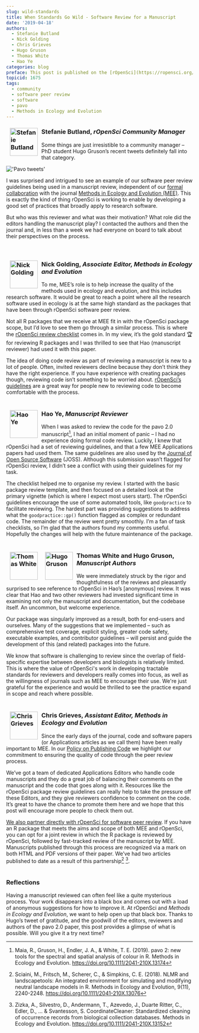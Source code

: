 ```yaml
---
slug: wild-standards
title: When Standards Go Wild - Software Review for a Manuscript
date: '2019-04-18'
authors:
  - Stefanie Butland
  - Nick Golding
  - Chris Grieves
  - Hugo Gruson
  - Thomas White
  - Hao Ye
categories: blog
preface: This post is published on the [rOpenSci](https://ropensci.org/blog/) and [Methods in Ecology and Evolution](https://methodsblog.com/2019/04/18/ropensci-code-review-guidelines/) blogs
topicid: 1675
tags:
  - community
  - software peer review
  - software
  - pavo
  - Methods in Ecology and Evolution
---
```

### <img src="/img/blog-images/2019-04-18-wild-standards/stefanie-butland.jpg" alt="Stefanie Butland" style="margin: 0px 10px; width: 75px;" align="left"> Stefanie Butland, _rOpenSci Community Manager_

Some things are just irresistible to a community manager – PhD student Hugo Gruson’s recent tweets definitely fall into that category.

!['Pavo tweets'](https://i.imgur.com/sRKKrJ0.png)

I was surprised and intrigued to see an example of our software peer review guidelines being used in a manuscript review, independent of our [formal collaboration](https://ropensci.org/blog/2017/11/29/review-collaboration-mee/) with the journal [Methods in Ecology and Evolution (MEE)](https://besjournals.onlinelibrary.wiley.com/journal/2041210x). This is exactly the kind of thing rOpenSci is working to enable by developing a good set of practices that broadly apply to research software.

But who was this reviewer and what was their motivation? What role did the editors handling the manuscript play? I contacted the authors and then the journal and, in less than a week we had everyone on board to talk about their perspectives on the process.  
<br/>
<br/>

### <img src="/img/blog-images/2019-04-18-wild-standards/nick-golding.jpg" alt="Nick Golding" style="margin: 0px 10px; width: 75px;" align="left"> Nick Golding, _Associate Editor, Methods in Ecology and Evolution_

To me, MEE’s role is to help increase the quality of the methods used in ecology and evolution, and this includes research software. It would be great to reach a point where all the research software used in ecology is at the same high standard as the packages that have been through rOpenSci software peer review.

Not all R packages that we receive at MEE fit in with the rOpenSci package scope, but I’d love to see them go through a similar process. This is where the [rOpenSci review checklist](https://devguide.ropensci.org/reviewtemplate.html) comes in. In my view, it’s the gold standard 🏆 for reviewing R packages and I was thrilled to see that Hao (manuscript reviewer) had used it with this paper.

The idea of doing code review as part of reviewing a manuscript is new to a lot of people. Often, invited reviewers decline because they don’t think they have the right experience. If you have experience with creating packages though, reviewing code isn’t something to be worried about. [rOpenSci’s guidelines](https://devguide.ropensci.org/reviewerguide.html) are a great way for people new to reviewing code to become comfortable with the process.
<br/>
<br/>

### <img src="/img/blog-images/2019-04-18-wild-standards/hao-ye.jpg" alt="Hao Ye" style="margin: 0px 10px; width: 75px;" align="left"> Hao Ye, _Manuscript Reviewer_

When I was asked to review the code for the pavo 2.0 manuscript[^1], I had an initial moment of panic – I had no experience doing formal code review. Luckily, I knew that rOpenSci had a set of reviewing guidelines, and that a few MEE Applications papers had used them. The same guidelines are also used by the [Journal of Open Source Software](https://joss.theoj.org/) (JOSS). Although this submission wasn’t flagged for rOpenSci review, I didn’t see a conflict with using their guidelines for my task.

The checklist helped me to organise my review. I started with the basic package review template, and then focused on a detailed look at the primary vignette (which is where I expect most users start). The rOpenSci guidelines encourage the use of some automated tools, like `goodpractice` to facilitate reviewing. The hardest part was providing suggestions to address  what the `goodpractice::gp()` function flagged as complex or redundant code. The remainder of the review went pretty smoothly. I’m a fan of task checklists, so I’m glad that the authors found my comments useful. Hopefully the changes will help with the future maintenance of the package.
<br/>
<br/>

### <img src="/img/blog-images/2019-04-18-wild-standards/thomas-white.jpg" alt="Thomas White" style="margin: 0px 10px; width: 75px;" align="left"> <img src="/img/blog-images/2019-04-18-wild-standards/hugo-gruson.jpg" alt="Hugo Gruson" style="margin: 0px 10px; width: 75px;" align="left"> Thomas White and Hugo Gruson, _Manuscript Authors_

We were immediately struck by the rigor and thoughtfulness of the reviews and pleasantly surprised to see reference to rOpenSci in Hao’s [anonymous] review. It was clear that Hao and two other reviewers had invested significant time in examining not only the manuscript and documentation, but the codebase itself. An uncommon, but welcome experience.

Our package was singularly improved as a result, both for end-users and ourselves. Many of the suggestions that we implemented – such as comprehensive test coverage, explicit styling, greater code safety, executable examples, and contributor guidelines – will persist and guide the development of this (and related) packages into the future.

We know that software is challenging to review since the overlap of field-specific expertise between developers and biologists is relatively limited. This is where the value of rOpenSci's work in developing tractable standards for reviewers and developers really comes into focus, as well as the willingness of journals such as MEE to encourage their use. We're just grateful for the experience and would be thrilled to see the practice expand in scope and reach where possible.
<br/>
<br/>

### <img src="/img/blog-images/2019-04-18-wild-standards/chris-grieves.jpg" alt="Chris Grieves" style="margin: 0px 10px; width: 75px;" align="left"> Chris Grieves, _Assistant Editor, Methods in Ecology and Evolution_

Since the early days of the journal, code and software papers (or Applications articles as we call them) have been really important to MEE. In our [Policy on Publishing Code](https://besjournals.onlinelibrary.wiley.com/hub/journal/2041210x/policyonpublishingcode.html?) we highlight our commitment to ensuring the quality of code through the peer review process.

We’ve got a team of dedicated Applications Editors who handle code manuscripts and they do a great job of balancing their comments on the manuscript and the code that goes along with it. Resources like the rOpenSci package review guidelines can really help to take the pressure off these Editors, and they give reviewers confidence to comment on the code. It’s great to have the chance to promote them here and we hope that this post will encourage more people to check them out.

[We also partner directly with rOpenSci for software peer review](https://methodsblog.com/2017/11/29/software-review/). If you have an R package that meets the aims and scope of both MEE and rOpenSci, you can opt for a joint review in which the R package is reviewed by rOpenSci, followed by fast-tracked review of the manuscript by MEE. Manuscripts published through this process are recognized via a mark on both HTML and PDF versions of their paper. We’ve had two articles published to date as a result of this partnership[^2] [^3].
<br/>
<br/>

### Reflections

Having a manuscript reviewed can often feel like a quite mysterious process. Your work disappears into a black box and comes out with a load of anonymous suggestions for how to improve it. At rOpenSci and _Methods in Ecology and Evolution_, we want to help open up that black box. Thanks to Hugo’s tweet of gratitude, and the goodwill of the editors, reviewers and authors of the pavo 2.0 paper, this post provides a glimpse of what is possible. Will you give it a try next time?



[^1]: Maia, R., Gruson, H., Endler, J. A., & White, T. E. (2019). pavo 2: new tools for the spectral and spatial analysis of colour in R. Methods in Ecology and Evolution. https://doi.org/10.1111/2041-210X.13174

[^2]: Sciaini, M., Fritsch, M., Scherer, C., & Simpkins, C. E. (2018). NLMR and landscapetools: An integrated environment for simulating and modifying neutral landscape models in R. Methods in Ecology and Evolution, 9(11), 2240-2248. https://doi.org/10.1111/2041-210X.13076

[^3]: Zizka, A., Silvestro, D., Andermann, T., Azevedo, J., Duarte Ritter, C., Edler, D., ... & Svantesson, S. CoordinateCleaner: Standardized cleaning of occurrence records from biological collection databases. Methods in Ecology and Evolution. https://doi.org/10.1111/2041-210X.13152
